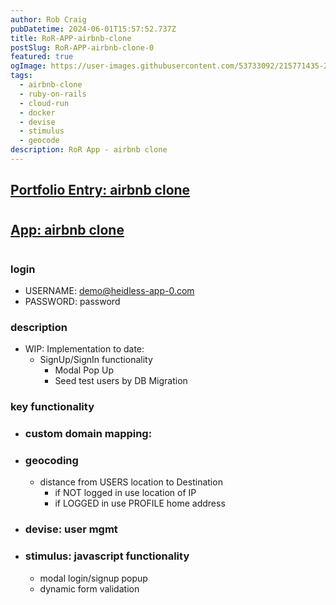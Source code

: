 ```yaml
---
author: Rob Craig
pubDatetime: 2024-06-01T15:57:52.737Z
title: RoR-APP-airbnb-clone
postSlug: RoR-APP-airbnb-clone-0
featured: true
ogImage: https://user-images.githubusercontent.com/53733092/215771435-25408246-2309-4f8b-a781-1f3d93bdf0ec.png
tags:
  - airbnb-clone
  - ruby-on-rails
  - cloud-run
  - docker
  - devise
  - stimulus
  - geocode
description: RoR App - airbnb clone
---
```



## <a href="https://heidless-pfolio-frontend-4-865665966029.europe-west2.run.app/#demos"  target="_blank">Portfolio Entry: airbnb clone</a>
#

## <a href="https://airbnb-app-1-svc-590618864324.europe-west1.run.app/"  target="_blank">App: airbnb clone</a>
#

### login
- USERNAME: demo@heidless-app-0.com
- PASSWORD: password

### description
- WIP: Implementation to date:
  - SignUp/SignIn functionality
    - Modal Pop Up
    - Seed test users by DB Migration

### key functionality
- ### custom domain mapping:
- ### geocoding
  - distance from USERS location to Destination
    - if NOT logged in use location of IP
    - if LOGGED in use PROFILE home address
- ### devise: user mgmt
- ### stimulus: javascript functionality
  - modal login/signup popup
  - dynamic form validation
